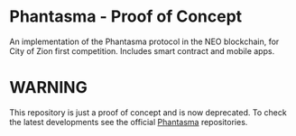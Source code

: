 # Phantasma - Proof of Concept
An implementation of the Phantasma protocol in the NEO blockchain, for City of Zion first competition.
Includes smart contract and mobile apps.

# WARNING
This repository is just a proof of concept and is now deprecated. To check the latest developments see the official [Phantasma](https://github.com/phantasma-io/) repositories.